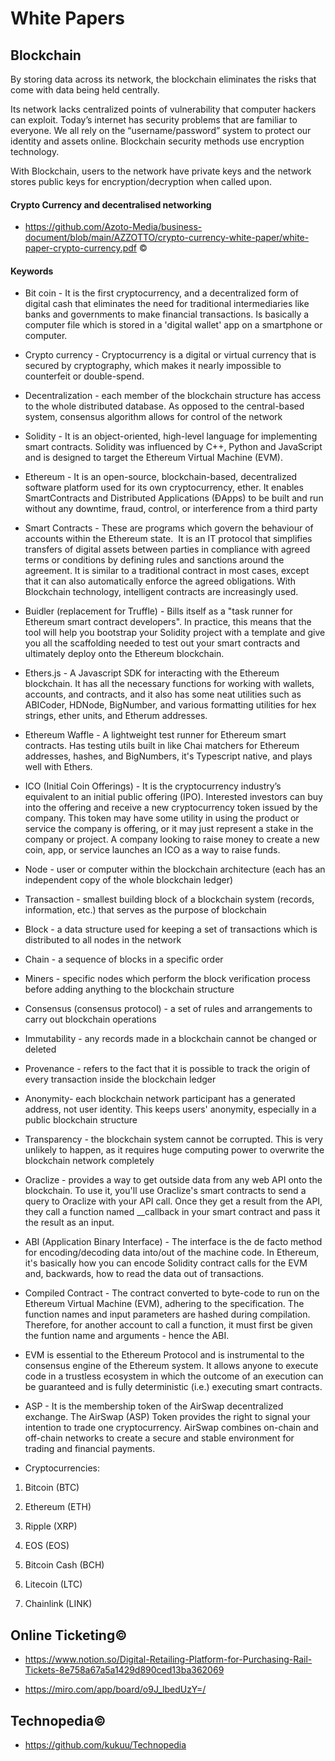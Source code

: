 # White Papers

## Blockchain

By storing data across its network, the blockchain eliminates the risks that come with data being held centrally.

Its network lacks centralized points of vulnerability that computer hackers can exploit. Today’s internet has security problems that are familiar to everyone. We all rely on the “username/password” system to protect our identity and assets online. Blockchain security methods use encryption technology.

With Blockchain, users to the network have private keys and the network stores public keys for encryption/decryption when called upon.

#### Crypto Currency and decentralised networking

- https://github.com/Azoto-Media/business-document/blob/main/AZZOTTO/crypto-currency-white-paper/white-paper-crypto-currency.pdf © 

#### Keywords
  
   - Bit coin - It is the first cryptocurrency, and a decentralized form of digital cash that eliminates the need for traditional intermediaries like banks and governments to make financial transactions. Is basically a computer file which is stored in a 'digital wallet' app on a smartphone or computer.
  
  - Crypto currency - Cryptocurrency is a digital or virtual currency that is secured by cryptography, which makes it nearly impossible to counterfeit or double-spend.
  
  - Decentralization - each member of the blockchain structure has access to the whole distributed database. As opposed to the central-based system, consensus algorithm allows for control of the network
  
  - Solidity - It is an object-oriented, high-level language for implementing smart contracts. Solidity was influenced by C++, Python and JavaScript and is designed to target the Ethereum Virtual Machine (EVM).
  
  - Ethereum - It is an open-source, blockchain-based, decentralized software platform used for its own cryptocurrency, ether. It enables SmartContracts and Distributed Applications (ĐApps) to be built and run without any downtime, fraud, control, or interference from a third party
  
  - Smart Contracts - These are programs which govern the behaviour of accounts within the Ethereum state.  It is an IT protocol that simplifies transfers of digital assets between parties in compliance with agreed terms or conditions by defining rules and sanctions around the agreement. It is similar to a traditional contract in most cases, except that it can also automatically enforce the agreed obligations. With Blockchain technology, intelligent contracts are increasingly used.
  
  - Buidler (replacement for Truffle) - Bills itself as a "task runner for Ethereum smart contract developers". In practice, this means that the tool will help you bootstrap your Solidity project with a template and give you all the scaffolding needed to test out your smart contracts and ultimately deploy onto the Ethereum blockchain.
  
  - Ethers.js -  A Javascript SDK for interacting with the Ethereum blockchain.  It has all the necessary functions for working with wallets, accounts, and contracts, and it also has some neat utilities such as ABICoder, HDNode, BigNumber, and various formatting utilities for hex strings, ether units, and Etherum addresses.
  
  - Ethereum Waffle -  A lightweight test runner for Ethereum smart contracts. Has testing utils built in like Chai matchers for Ethereum addresses, hashes, and BigNumbers, it's Typescript native, and plays well with Ethers.
  
  - ICO (Initial Coin Offerings) -  It is the cryptocurrency industry’s equivalent to an initial public offering (IPO). Interested investors can buy into the offering and receive a new cryptocurrency token issued by the company. This token may have some utility in using the product or service the company is offering, or it may just represent a stake in the company or project. A company looking to raise money to create a new coin, app, or service launches an ICO as a way to raise funds.
 
  - Node - user or computer within the blockchain architecture (each has an independent copy of the whole blockchain ledger)
  
- Transaction - smallest building block of a blockchain system (records, information, etc.) that serves as the purpose of blockchain

- Block - a data structure used for keeping a set of transactions which is distributed to all nodes in the network

- Chain - a sequence of blocks in a specific order

- Miners - specific nodes which perform the block verification process before adding anything to the blockchain structure

- Consensus (consensus protocol) - a set of rules and arrangements to carry out blockchain operations

- Immutability - any records made in a blockchain cannot be changed or deleted

 - Provenance - refers to the fact that it is possible to track the origin of every transaction inside the blockchain ledger

- Anonymity- each blockchain network participant has a generated address, not user identity. This keeps users' anonymity, especially in a public blockchain structure

- Transparency - the blockchain system cannot be corrupted. This is very unlikely to happen, as it requires huge computing power to overwrite the blockchain network completely

- Oraclize  - provides a way to get outside data from any web API onto the blockchain. To use it, you'll use Oraclize's smart contracts to send a query to Oraclize with your API call. Once they get a result from the API, they call a function named __callback in your smart contract and pass it the result as an input.

- ABI (Application Binary Interface) - The interface is the de facto method for encoding/decoding data into/out of the machine code. In Ethereum, it's basically how you can encode Solidity contract calls for the EVM and, backwards, how to read the data out of transactions.

- Compiled Contract -  The contract converted to byte-code to run on the Ethereum Virtual Machine (EVM), adhering to the specification. The function names and input parameters are hashed during compilation. Therefore, for another account to call a function, it must first be given the funtion name and arguments - hence the ABI.

- EVM is essential to the Ethereum Protocol and is instrumental to the consensus engine of the Ethereum system. It allows anyone to execute code in a trustless ecosystem in which the outcome of an execution can be guaranteed and is fully deterministic (i.e.) executing smart contracts.

- ASP - It is the membership token of the AirSwap decentralized exchange. The AirSwap (ASP) Token provides the right to signal your intention to trade one cryptocurrency. AirSwap combines on-chain and off-chain networks to create a secure and stable environment for trading and financial payments.

- Cryptocurrencies:   
 
 1. Bitcoin (BTC)

 2. Ethereum (ETH)

 3. Ripple (XRP)

 4. EOS (EOS)
 
 5. Bitcoin Cash (BCH)
 
 6. Litecoin (LTC) 

 7. Chainlink (LINK)
  
## Online Ticketing© 
- https://www.notion.so/Digital-Retailing-Platform-for-Purchasing-Rail-Tickets-8e758a67a5a1429d890ced13ba362069 

- https://miro.com/app/board/o9J_lbedUzY=/


## Technopedia© 

- https://github.com/kukuu/Technopedia
